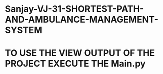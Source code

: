 # Sanjay-VJ-31-SHORTEST-PATH-AND-AMBULANCE-MANAGEMENT-SYSTEM
# TO USE THE VIEW OUTPUT OF THE PROJECT EXECUTE THE Main.py
